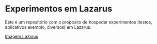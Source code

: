 # Experimentos em Lazarus
 
 Este é um repositório com o proposito de hospedar experimentos (testes, aplicativos exemplo, diversos) em Lazarus.

 [Imagem Lazarus]()
